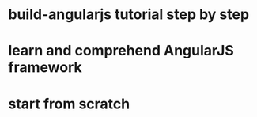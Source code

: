 # build-angularjs tutorial step by step
# learn and comprehend AngularJS framework
# start from scratch

